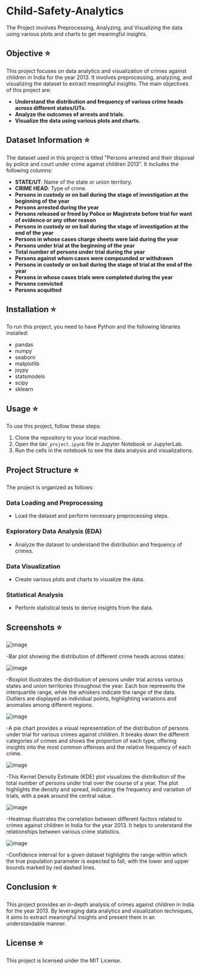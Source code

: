# Child-Safety-Analytics
The Project involves Preprocessing, Analyzing, and Visualizing the data using various plots and charts to get meaningful insights. 

## Objective ⭐
This project focuses on data analytics and visualization of crimes against children in India for the year 2013. It involves preprocessing, analyzing, and visualizing the dataset to extract meaningful insights. The main objectives of this project are:
- **Understand the distribution and frequency of various crime heads across different states/UTs.**
- **Analyze the outcomes of arrests and trials.**
- **Visualize the data using various plots and charts.**

## Dataset Information ⭐

The dataset used in this project is titled "Persons arrested and their disposal by police and court under crime against children 2013". It includes the following columns:

- **STATE/UT**: Name of the state or union territory.
- **CRIME HEAD**: Type of crime.
- **Persons in custody or on bail during the stage of investigation at the beginning of the year**
- **Persons arrested during the year**
- **Persons released or freed by Police or Magistrate before trial for want of evidence or any other reason**
- **Persons in custody or on bail during the stage of investigation at the end of the year**
- **Persons in whose cases charge sheets were laid during the year**
- **Persons under trial at the beginning of the year**
- **Total number of persons under trial during the year**
- **Persons against whom cases were compounded or withdrawn**
- **Persons in custody or on bail during the stage of trial at the end of the year**
- **Persons in whose cases trials were completed during the year**
- **Persons convicted**
- **Persons acquitted**

## Installation ⭐

To run this project, you need to have Python and the following libraries installed:

- pandas
- numpy
- seaborn
- matplotlib
- joypy
- statsmodels
- scipy
- sklearn

## Usage ⭐

To use this project, follow these steps:

1. Clone the repository to your local machine.
2. Open the `DAV_project.ipynb` file in Jupyter Notebook or JupyterLab.
3. Run the cells in the notebook to see the data analysis and visualizations.

## Project Structure ⭐

The project is organized as follows:

### Data Loading and Preprocessing

- Load the dataset and perform necessary preprocessing steps.

### Exploratory Data Analysis (EDA)

- Analyze the dataset to understand the distribution and frequency of crimes.

### Data Visualization

- Create various plots and charts to visualize the data.

### Statistical Analysis

- Perform statistical tests to derive insights from the data.

## Screenshots ⭐

![image](https://github.com/Akanksha2011/Child-Safety-Analytics/assets/96917420/f03e39cc-d238-4928-abb3-6e4145f75428)

-Bar plot showing the distribution of different crime heads across states:



![image](https://github.com/Akanksha2011/Child-Safety-Analytics/assets/96917420/5bffe690-aa11-44bd-bbd0-2f3a8e0c42dd)

-Boxplot illustrates the distribution of persons under trial across various states and union territories throughout the year. Each box represents the interquartile range, while the whiskers indicate the range of the data. Outliers are displayed as individual points, highlighting variations and anomalies among different regions.



![image](https://github.com/Akanksha2011/Child-Safety-Analytics/assets/96917420/66689bc7-4687-4fc1-87e6-c43033531e2e)

-A pie chart provides a visual representation of the distribution of persons under trial for various crimes against children. It breaks down the different categories of crimes and shows the proportion of each type, offering insights into the most common offenses and the relative frequency of each crime.



![image](https://github.com/Akanksha2011/Child-Safety-Analytics/assets/96917420/371bfa37-4c33-4de9-a6a3-afa9bf63d2c7)

-This Kernel Density Estimate (KDE) plot visualizes the distribution of the total number of persons under trial over the course of a year. The plot highlights the density and spread, indicating the frequency and variation of trials, with a peak around the central value.



![image](https://github.com/Akanksha2011/Child-Safety-Analytics/assets/96917420/d301cb82-cbf9-4f60-89ce-742a620dec01)

-Heatmap illustrates the correlation between different factors related to crimes against children in India for the year 2013. It helps to understand the relationships between various crime statistics.


![image](https://github.com/Akanksha2011/Child-Safety-Analytics/assets/96917420/4592567f-f63b-4ca7-b006-a54c365c7bfc)

-Confidence interval for a given dataset highlights the range within which the true population parameter is expected to fall, with the lower and upper bounds marked by red dashed lines.


## Conclusion ⭐

This project provides an in-depth analysis of crimes against children in India for the year 2013. By leveraging data analytics and visualization techniques, it aims to extract meaningful insights and present them in an understandable manner.

## License ⭐

This project is licensed under the MIT License.






